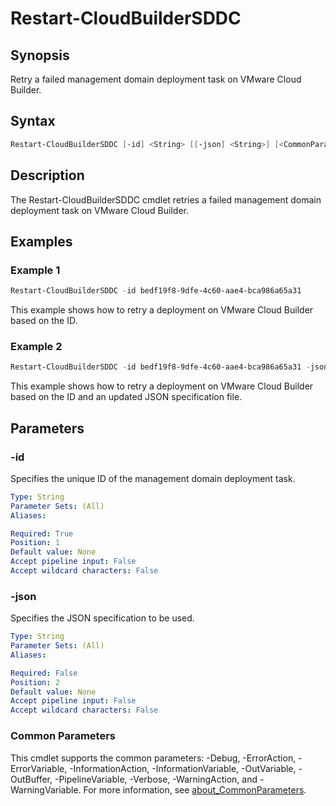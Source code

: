 # Restart-CloudBuilderSDDC

## Synopsis

Retry a failed management domain deployment task on VMware Cloud Builder.

## Syntax

```powershell
Restart-CloudBuilderSDDC [-id] <String> [[-json] <String>] [<CommonParameters>]
```

## Description

The Restart-CloudBuilderSDDC cmdlet retries a failed management domain deployment task on VMware Cloud Builder.

## Examples

### Example 1

```powershell
Restart-CloudBuilderSDDC -id bedf19f8-9dfe-4c60-aae4-bca986a65a31
```

This example shows how to retry a deployment on VMware Cloud Builder based on the ID.

### Example 2

```powershell
Restart-CloudBuilderSDDC -id bedf19f8-9dfe-4c60-aae4-bca986a65a31 -json .\SampleJSON\SDDC\SddcSpec.json
```

This example shows how to retry a deployment on VMware Cloud Builder based on the ID and an updated JSON specification file.

## Parameters

### -id

Specifies the unique ID of the management domain deployment task.

```yaml
Type: String
Parameter Sets: (All)
Aliases:

Required: True
Position: 1
Default value: None
Accept pipeline input: False
Accept wildcard characters: False
```

### -json

Specifies the JSON specification to be used.

```yaml
Type: String
Parameter Sets: (All)
Aliases:

Required: False
Position: 2
Default value: None
Accept pipeline input: False
Accept wildcard characters: False
```

### Common Parameters

This cmdlet supports the common parameters: -Debug, -ErrorAction, -ErrorVariable, -InformationAction, -InformationVariable, -OutVariable, -OutBuffer, -PipelineVariable, -Verbose, -WarningAction, and -WarningVariable. For more information, see [about_CommonParameters](http://go.microsoft.com/fwlink/?LinkID=113216).
